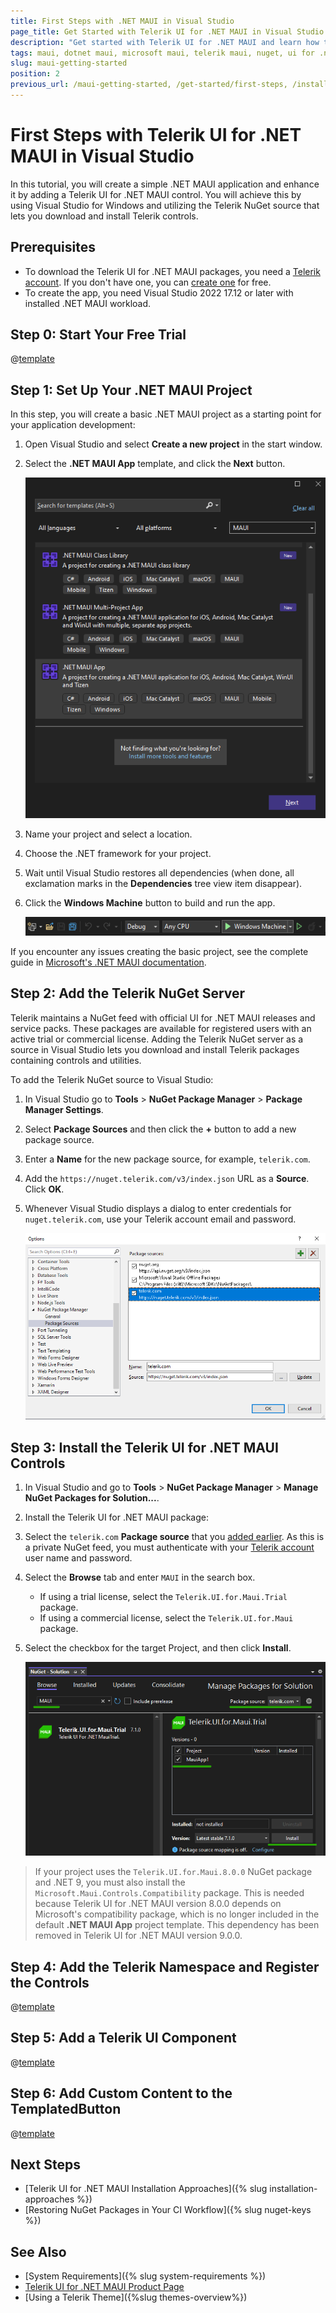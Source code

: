 ```yaml
---
title: First Steps with .NET MAUI in Visual Studio
page_title: Get Started with Telerik UI for .NET MAUI in Visual Studio
description: "Get started with Telerik UI for .NET MAUI and learn how to install and use the controls by utilizing the Telerik NuGet Server and Visual Studio."
tags: maui, dotnet maui, microsoft maui, telerik maui, nuget, ui for .net maui, macos, install
slug: maui-getting-started
position: 2
previous_url: /maui-getting-started, /get-started/first-steps, /installation/windows/install-msi, /first-steps, /get-started/windows/first-steps-msi, /get-started/windows/first-steps-nuget
---
```


# First Steps with Telerik UI for .NET MAUI in Visual Studio

In this tutorial, you will create a simple .NET MAUI application and enhance it by adding a Telerik UI for .NET MAUI control. You will achieve this by using Visual Studio for Windows and utilizing the Telerik NuGet source that lets you download and install Telerik controls.

## Prerequisites

* To download the Telerik UI for .NET MAUI packages, you need a [Telerik account](https://www.telerik.com/account/). If you don't have one, you can [create one](https://www.telerik.com/account/) for free.
* To create the app, you need Visual Studio 2022 17.12 or later with installed .NET MAUI workload.

## Step 0: Start Your Free Trial

@[template](/_contentTemplates/get-started.md#start-free-trial)

## Step 1: Set Up Your .NET MAUI Project

In this step, you will create a basic .NET MAUI project as a starting point for your application development:

1. Open Visual Studio and select **Create a new project** in the start window.

1. Select the **.NET MAUI App** template, and click the **Next** button.

   ![Telerik UI for .NET MAUI - create new MAUI project in Visual Studio](./images/gs-vs-create-maui-app.png)
   
1. Name your project and select a location.

1. Choose the .NET framework for your project.

1. Wait until Visual Studio restores all dependencies (when done, all exclamation marks in the **Dependencies** tree view item disappear).

1. Click the **Windows Machine** button to build and run the app.

   ![Telerik UI for .NET MAUI - create new MAUI project in Visual Studio](./images/gs-vs-build-run.png)

If you encounter any issues creating the basic project, see the complete guide in <a href="https://learn.microsoft.com/en-us/dotnet/maui/get-started/first-app?pivots=devices-windows&view=net-maui-8.0&tabs=vswin" target="_blank">Microsoft's .NET MAUI documentation</a>.

## Step 2: Add the Telerik NuGet Server

Telerik maintains a NuGet feed with official UI for .NET MAUI releases and service packs. These packages are available for registered users with an active trial or commercial license. Adding the Telerik NuGet server as a source in Visual Studio lets you download and install Telerik packages containing controls and utilities.

To add the Telerik NuGet source to Visual Studio:

1. In Visual Studio go to **Tools** > **NuGet Package Manager** > **Package Manager Settings**.

1. Select **Package Sources** and then click the **+** button to add a new package source.

1. Enter a **Name** for the new package source, for example, `telerik.com`.

1. Add the `https://nuget.telerik.com/v3/index.json` URL as a **Source**. Click **OK**.

1. Whenever Visual Studio displays a dialog to enter credentials for `nuget.telerik.com`, use your Telerik account email and password.

	![Add the Telerik NuGet Feed in Visual Studio](./images/telerik-nuget-feed.png)

## Step 3: Install the Telerik UI for .NET MAUI Controls

1. In Visual Studio and go to **Tools** > **NuGet Package Manager** > **Manage NuGet Packages for Solution...**.

2. Install the Telerik UI for .NET MAUI package:

  1. Select the `telerik.com` **Package source** that you [added earlier](#step-2-add-the-telerik-nuget-server). As this is a private NuGet feed, you must authenticate 
  with your [Telerik account](https://www.telerik.com/account/) user name and password.

  1. Select the **Browse** tab and enter `MAUI` in the search box.

		* If using a trial license, select the `Telerik.UI.for.Maui.Trial` package.
		* If using a commercial license, select the `Telerik.UI.for.Maui` package.
  
  1. Select the checkbox for the target Project, and then click **Install**.

	 ![Add Telerik UI for .NET MAUI package to the project](./images/gs-select-nuget-package.png)

> If your project uses the `Telerik.UI.for.Maui.8.0.0` NuGet package and .NET 9, you must also install the `Microsoft.Maui.Controls.Compatibility` package. This is needed because Telerik UI for .NET MAUI version 8.0.0 depends on Microsoft's compatibility package, which is no longer included in the default **.NET MAUI App** project template. This dependency has been removed in Telerik UI for .NET MAUI version 9.0.0.

## Step 4: Add the Telerik Namespace and Register the Controls

@[template](/_contentTemplates/get-started.md#add-namespace-register-controls)

## Step 5: Add a Telerik UI Component

@[template](/_contentTemplates/get-started.md#add-telerik-component)

## Step 6: Add Custom Content to the TemplatedButton

@[template](/_contentTemplates/get-started.md#add-custom-content)

## Next Steps

* [Telerik UI for .NET MAUI Installation Approaches]({% slug installation-approaches %})
* [Restoring NuGet Packages in Your CI Workflow]({% slug nuget-keys %})

## See Also

* [System Requirements]({% slug system-requirements %})
* [Telerik UI for .NET MAUI Product Page](https://www.telerik.com/maui-ui)
* [Using a Telerik Theme]({%slug themes-overview%})

